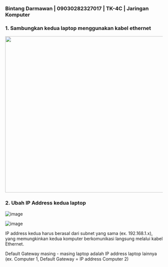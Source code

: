 ### Bintang Darmawan | 09030282327017 | TK-4C | Jaringan Komputer


### 1. Sambungkan kedua laptop menggunakan kabel ethernet
<img src="https://github.com/user-attachments/assets/2fc86f28-aaf4-4b07-8080-b0f4fafd4aee" width="800" height="500" />

### 2. Ubah IP Address kedua laptop 

![image](https://github.com/user-attachments/assets/22bba21c-8f79-42b6-bed8-710a5836b4ca)

![image](https://github.com/user-attachments/assets/c109a298-bb15-4f63-a7e9-cb0f36eea625)

IP address kedua harus berasal dari subnet yang sama (ex. 192.168.1.x), yang memungkinkan kedua komputer berkomunikasi langsung melalui kabel Ethernet.

Default Gateway masing - masing laptop adalah IP address laptop lainnya (ex. Computer 1, Default Gateway = IP address Computer 2)

